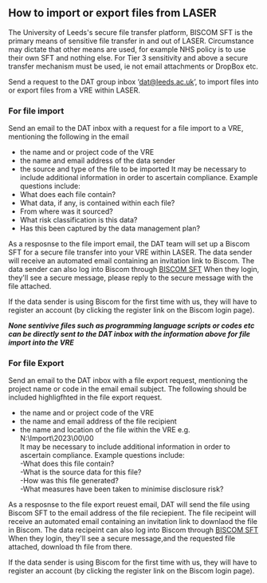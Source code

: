 ## How to import or export files from LASER

The University of Leeds's secure file transfer platform, BISCOM SFT is the primary means of sensitive file transfer in and out of LASER. 
Circumstance may dictate that other means are used, for example NHS policy is to use their own SFT and nothing else. 
For Tier 3 sensitivity and above a secure transfer mechanism must be used, ie not email attachments or DropBox etc.


Send a request to the DAT group inbox ‘dat@leeds.ac.uk’, to import files into or export files from a VRE within LASER.

### **For file import**

Send an email to the DAT inbox with a request for a file import to a VRE, mentioning the following in the email
- the name and or project code of the VRE 
- the name and email address of the data sender
- the source and type of the file to be imported
It may be necessary to include additional information in order to ascertain compliance. Example questions include:
 - What does each file contain?
 - What data, if any, is contained within each file?
 - From where was it sourced?
 - What risk classification is this data?
 - Has this been captured by the data management plan?

As a resposnse to the file import email, the DAT team will set up a Biscom SFT for a secure file transfer into your VRE within LASER.
The data sender will receive an automated email containing an invitation link to Biscom. The data sender can also log into Biscom through [BISCOM SFT](https://laser-sft.leeds.ac.uk/sft) 
When they login, they'll see a secure message, please reply to the secure message with the file attached. 

If the data sender is using Biscom for the first time with us, they will have to register an account (by clicking the register link on the Biscom login page). 


***None sentivive files such as programming language scripts or codes etc can be directly sent to the DAT inbox with the information above for file import into the VRE***


### **For file Export**

Send an email to the DAT inbox with a file export request, mentioning the project name or code in the email email subject.
The following should be included highligfhted in the file export request.
- the name and or project code of the VRE 
- the name and email address of the file recipient
- the name and location of the file within the VRE e.g. N:\Import\2023\00\00  
It may be necessary to include additional information in order to ascertain compliance. Example questions include:  
 -What does this file contain?  
 -What is the source data for this file?  
 -How was this file generated?  
 -What measures have been taken to minimise disclosure risk?  


As a resposnse to the file export reuest email, DAT will send the file using Biscom SFT to the email address of the file reciepient.
The file recipeint will receive an automated email containing an invitation link to downlaod the file in Biscom. The data recipeint can also log into Biscom through [BISCOM SFT](https://laser-sft.leeds.ac.uk/sft) 
When they login, they'll see a secure message,and the requested file attached, download th file from there.

If the data sender is using Biscom for the first time with us, they will have to register an account (by clicking the register link on the Biscom login page). 
